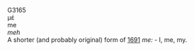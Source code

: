 <body>
  <p>G3165<br>  μέ  <br> me  <br><i>meh </i><br>A shorter (and probably original) form of <a href="g1691.htm">1691</a>  <i>me:</i> - I, me, my.<br></p>
 </body>